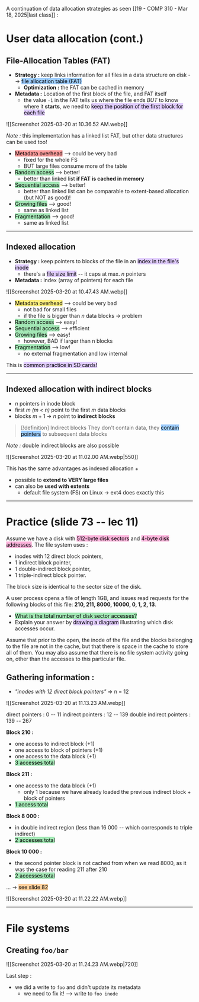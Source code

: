 A continuation of data allocation strategies as seen [[19 - COMP 310 - Mar 18, 2025|last class]] : 

# User data allocation (cont.)

## File-Allocation Tables (FAT)

- **Strategy :** keep links information for all files in a data structure on disk --> <mark style="background: #007DFF61;">file allocation table (FAT)</mark>
	- **Optimization :** the FAT can be cached in memory
- **Metadata :** Location of the first block of the file, and FAT itself
	- the value `-1` in the FAT tells us where the file ends *BUT* to know where it **starts**, we need to <mark style="background: #D2B3FFA6;">keep the position of the first block for each file</mark> 

![[Screenshot 2025-03-20 at 10.36.52 AM.webp]]

*Note :* this implementation has a linked list FAT, but other data structures can be used too!

- <mark style="background: #FF000063;">Metadata overhead</mark> --> could be very bad
	- fixed for the whole FS
	- BUT large files consume more of the table 
- <mark style="background: #76DD90A8;">Random access</mark> --> better!
	- better than linked list **if FAT is cached in memory**
- <mark style="background: #76DD90A8;">Sequential access</mark> --> better!
	- better than linked list can be comparable to extent-based allocation (but NOT as good)!
- <mark style="background: #76DD90A8;">Growing files</mark> --> good!
	- same as linked list
- <mark style="background: #76DD90A8;">Fragmentation</mark> --> good!
	- same as linked list


---
## Indexed allocation

- **Strategy :** keep pointers to blocks of the file in an <mark style="background: #D2B3FFA6;">index in the file's inode</mark>
	- there's a <mark style="background: #D2B3FFA6;">file size limit</mark> -- it caps at max. $n$ pointers
- **Metadata :** index (array of pointers) for each file

![[Screenshot 2025-03-20 at 10.47.43 AM.webp]]

- <mark style="background: #FFDF0080;">Metadata overhead</mark> --> could be very bad
	- not bad for small files
	- if the file is bigger than $n$ data blocks -> problem
- <mark style="background: #76DD90A8;">Random access</mark> --> easy!
- <mark style="background: #76DD90A8;">Sequential access</mark> --> efficient
- <mark style="background: #76DD90A8;">Growing files</mark> --> easy!
	- however, BAD if larger than n blocks
- <mark style="background: #76DD90A8;">Fragmentation</mark> --> low!
	- no external fragmentation and low internal 

This is <mark style="background: #D2B3FFA6;">common practice in SD cards!</mark>

---

## Indexed allocation with indirect blocks

- $n$ pointers in inode block
- first $m$ *(m < n)* point to the first $m$ data blocks
- blocks $m+1$ -> $n$ point to **indirect** **blocks**

> [!definition] Indirect blocks 
> They don't contain data, they <mark style="background: #007DFF61;">contain pointers</mark> to subsequent data blocks

*Note :* double indirect blocks are also possible

![[Screenshot 2025-03-20 at 11.02.00 AM.webp|550]]

This has the same advantages as indexed allocation +
- possible to **extend to VERY large files**
- can also be **used with extents**
	- default file system (FS) on Linux -> ext4 does exactly this

---

# Practice (slide 73 -- lec 11)
Assume we have a disk with <mark style="background: #FF7DC391;">512-byte disk sectors</mark> and <mark style="background: #FF7DC391;">4-byte disk addresses</mark>. The file system uses :
- inodes with 12 direct block pointers,
- 1 indirect block pointer, 
- 1 double-indirect block pointer,  
- 1 triple-indirect block pointer. 

The block size is identical to the sector size of the disk.  

A user process opens a file of length 1GB, and issues read requests for the following blocks of this file: **210, 211, 8000, 10000, 0, 1, 2, 13**. 
- <mark style="background: #76DD90A8;">What is the total number of disk sector accesses?</mark> 
- Explain your answer by <mark style="background: #D2B3FFA6;">drawing a diagram</mark> illustrating which disk accesses occur.  

Assume that prior to the open, the inode of the file and the blocks belonging to the file are not in the cache, but that there is space in the cache to store all of them. 
You may also assume that there is no file system activity going on, other than the accesses to this particular file.

## Gathering information : 
- *"inodes with 12 direct block pointers"* => n = 12

![[Screenshot 2025-03-20 at 11.13.23 AM.webp]]

direct pointers : 0 -- 11
indirect pointers : 12 -- 139
double indirect pointers : 139 -- 267

**Block 210 :** 
- one access to indirect block (+1)
- one access to block of pointers (+1)
- one access to the data block (+1)
- <mark style="background: #76DD90A8;">3 accesses total</mark>

**Block 211 :**
- one access to the data block (+1) 
	- only 1 because we have already loaded the previous indirect block + block of pointers
- <mark style="background: #76DD90A8;">1 access total</mark>

**Block 8 000 :** 
- in double indirect region (less than 16 000 -- which corresponds to triple indirect)
- <mark style="background: #76DD90A8;">2 accesses total</mark>

**Block 10 000 :** 
- the second pointer block is not cached from when we read 8000, as it was the case for reading 211 after 210
- <mark style="background: #76DD90A8;">2 accesses total </mark>

... -> <mark style="background: #FFB86CA6;">see slide 82</mark>

![[Screenshot 2025-03-20 at 11.22.22 AM.webp]]

---

# File systems

## Creating `foo/bar`
![[Screenshot 2025-03-20 at 11.24.23 AM.webp|720]]

Last step : 
- we did a write to `foo` and didn't update its metadata
	- we need to fix it! --> write to `foo inode`
